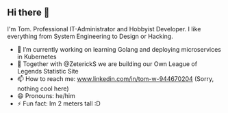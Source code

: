 ## Hi there 👋

I'm Tom. Professional IT-Administrator and Hobbyist Developer. I like everything from System Engineering to Design or Hacking.

- 🔭 I’m currently working on learning Golang and deploying microservices in Kubernetes
- 👯 Together with @ZeterickS we are building our Own League of Legends Statistic Site
- 📫 How to reach me: www.linkedin.com/in/tom-w-944670204 (Sorry, nothing cool here)
- 😄 Pronouns: he/him
- ⚡ Fun fact: Im 2 meters tall :D
